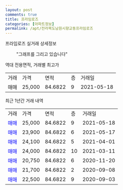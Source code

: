 ```yaml
---
layout: post
comments: true
title: 프라임로즈
categories: [아파트정보]
permalink: /apt/전라북도남원시향교동프라임로즈
---
```


프라임로즈 실거래 상세정보

<script type="text/javascript">
  google.charts.load('current', {'packages':['line', 'corechart']});
  google.charts.setOnLoadCallback(drawChart);

  function drawChart() {
    var data = new google.visualization.DataTable();
    data.addColumn('date', '거래일');
    data.addColumn('number', "매매");
    data.addColumn('number', "전세");
    data.addColumn('number', "전매");

    data.addRows([[new Date(Date.parse("2021-05-18")), 25000, null, null], [new Date(Date.parse("2021-05-17")), 23900, null, null], [new Date(Date.parse("2021-04-01")), 24100, null, null], [new Date(Date.parse("2021-03-11")), 24000, null, null], [new Date(Date.parse("2020-11-20")), 20750, null, null], [new Date(Date.parse("2020-09-08")), 21700, null, null], [new Date(Date.parse("2020-09-03")), 22500, null, null]]);

    var options = {
      hAxis: {
        format: 'yyyy/MM/dd'
      },    
      lineWidth: 0,
      pointsVisible: true,    
      title: '최근 1년간 유형별 실거래가 분포',
      legend: { position: 'bottom' }
    };

    var formatter = new google.visualization.NumberFormat({pattern:'###,###'} );
    formatter.format(data, 1);
    formatter.format(data, 2);
    
    setTimeout(function() {
        var chart = new google.visualization.LineChart(document.getElementById('columnchart_material'));
        chart.draw(data, (options));
        document.getElementById('loading').style.display = 'none';
    }, 1000);
  }
</script>


<div id="loading" style="z-index:20; display: block; margin-left: 35px">"그래프를 그리고 있습니다"</div>
<div id="columnchart_material" style="width: 95%; margin-left: -35px; display: block"></div>

역대 전용면적, 거래별 최고가
<table class="sortable">
    <tr>
      <td>거래</td>
      <td>가격</td>
      <td>면적</td>
      <td>층</td>
      <td>거래일</td>
    </tr>
        <tr>
          <td>매매</td>
          <td>25,000</td>
          <td>84.6822</td>
          <td>9</td>
          <td>2021-05-18</td>
        </tr>        
    
    
</table>

최근 1년간 거래 내역

<table class="sortable">
    <tr>
      <td>거래</td>
      <td>가격</td>
      <td>면적</td>
      <td>층</td>
      <td>거래일</td>
    </tr>
    <tr>
      <td><a style="color: blue">매매</a></td>
      <td>25,000</td>
      <td>84.6822</td>
      <td>9</td>
      <td>2021-05-18</td>
    </tr>          <tr>
      <td><a style="color: blue">매매</a></td>
      <td>23,900</td>
      <td>84.6822</td>
      <td>6</td>
      <td>2021-05-17</td>
    </tr>          <tr>
      <td><a style="color: blue">매매</a></td>
      <td>24,100</td>
      <td>84.6822</td>
      <td>5</td>
      <td>2021-04-01</td>
    </tr>          <tr>
      <td><a style="color: blue">매매</a></td>
      <td>24,000</td>
      <td>84.6822</td>
      <td>10</td>
      <td>2021-03-11</td>
    </tr>          <tr>
      <td><a style="color: blue">매매</a></td>
      <td>20,750</td>
      <td>84.6822</td>
      <td>6</td>
      <td>2020-11-20</td>
    </tr>          <tr>
      <td><a style="color: blue">매매</a></td>
      <td>21,700</td>
      <td>84.6822</td>
      <td>2</td>
      <td>2020-09-08</td>
    </tr>          <tr>
      <td><a style="color: blue">매매</a></td>
      <td>22,500</td>
      <td>84.6822</td>
      <td>9</td>
      <td>2020-09-03</td>
    </tr>      </table>

